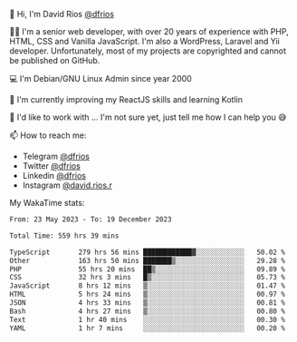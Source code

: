 👋 Hi, I'm David Rios [@dfrios](https://github.com/dfrios)

👨‍💻 I'm a senior web developer, with over 20 years of experience with PHP, HTML, CSS and Vanilla JavaScript. I'm also a WordPress, Laravel and Yii developer. Unfortunately, most of my projects are copyrighted and cannot be published on GitHub.

💻 I'm Debian/GNU Linux Admin since year 2000

🌱 I'm currently improving my ReactJS skills and learning Kotlin

💞️ I'd like to work with ... I'm not sure yet, just tell me how I can help you 😅


📫 How to reach me:
* Telegram [@dfrios](https://t.me/dfrios)
* Twitter [@dfrios](https://twitter.com/dfrios)
* Linkedin [@dfrios](https://linkedin.com/in/dfrios)
* Instagram [@david.rios.r](https://instagram.com/david.rios.r)



My WakaTime stats:
<!--START_SECTION:waka-->

```txt
From: 23 May 2023 - To: 19 December 2023

Total Time: 559 hrs 39 mins

TypeScript       279 hrs 56 mins ████████████▓░░░░░░░░░░░░   50.02 %
Other            163 hrs 50 mins ███████▒░░░░░░░░░░░░░░░░░   29.28 %
PHP              55 hrs 20 mins  ██▒░░░░░░░░░░░░░░░░░░░░░░   09.89 %
CSS              32 hrs 3 mins   █▒░░░░░░░░░░░░░░░░░░░░░░░   05.73 %
JavaScript       8 hrs 12 mins   ▒░░░░░░░░░░░░░░░░░░░░░░░░   01.47 %
HTML             5 hrs 24 mins   ▒░░░░░░░░░░░░░░░░░░░░░░░░   00.97 %
JSON             4 hrs 33 mins   ▒░░░░░░░░░░░░░░░░░░░░░░░░   00.81 %
Bash             4 hrs 27 mins   ▒░░░░░░░░░░░░░░░░░░░░░░░░   00.80 %
Text             1 hr 40 mins    ░░░░░░░░░░░░░░░░░░░░░░░░░   00.30 %
YAML             1 hr 7 mins     ░░░░░░░░░░░░░░░░░░░░░░░░░   00.20 %
```

<!--END_SECTION:waka-->
